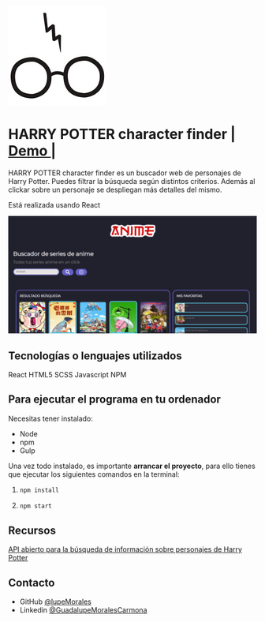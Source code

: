 ![HarryPotter](https://github.com/Adalab/modulo-3-evaluacion-final-lupeMorales/blob/main/src/images/logoHP.jpg?raw=true)

# HARRY POTTER character finder <span> | </span>  <a href="http://beta.adalab.es/modulo-3-evaluacion-final-lupeMorales/" target="_blank">   Demo </a><span> | </span>


HARRY POTTER character finder es un buscador web de personajes de Harry Potter. Puedes filtrar la búsqueda según distintos criterios. Además al clickar sobre un personaje se despliegan más detalles del mismo.

Está realizada usando React

![screenshot](https://github.com/Adalab/modulo-2-evaluacion-final-lupeMorales/blob/main/src/images/view.png?raw=true)

## Tecnologías o lenguajes utilizados
React
HTML5
SCSS
Javascript
NPM

## Para ejecutar el programa en tu ordenador

Necesitas tener instalado: 
- Node
- npm
- Gulp

Una vez todo instalado, es importante **arrancar el proyecto**, para ello tienes que ejecutar los siguientes comandos en la terminal:

1. ```bash
   npm install
   ```
2. ```bash
   npm start
   ```
## Recursos

 <a href="https://hp-api.herokuapp" target="_blank">API abierto para la búsqueda de información sobre personajes de Harry Potter </a>
## Contacto

- GitHub [@lupeMorales](https://github.com/lupeMorales )
- Linkedin [@GuadalupeMoralesCarmona](https://linkedin.com/in/guadalupe-morales-carmona-817245226/ )
